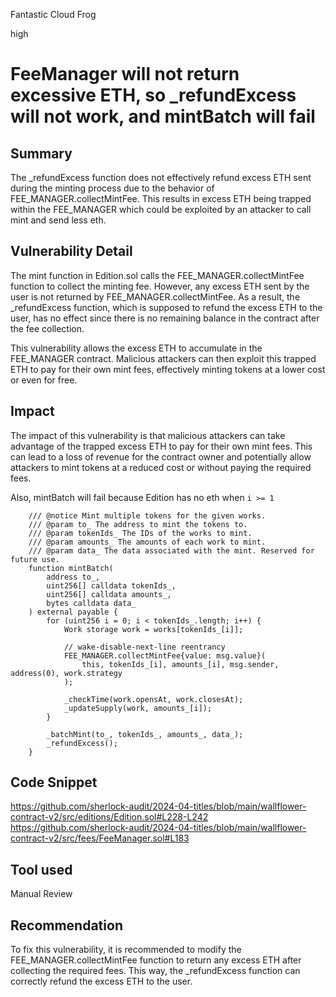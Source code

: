 Fantastic Cloud Frog

high

# FeeManager will not return excessive ETH, so _refundExcess will not work, and mintBatch will fail

## Summary
The _refundExcess function does not effectively refund excess ETH sent during the minting process due to the behavior of FEE_MANAGER.collectMintFee. This results in excess ETH being trapped within the FEE_MANAGER which could be exploited by an attacker to call mint and send less eth.

## Vulnerability Detail
The mint function in Edition.sol calls the FEE_MANAGER.collectMintFee function to collect the minting fee. However, any excess ETH sent by the user is not returned by FEE_MANAGER.collectMintFee. As a result, the _refundExcess function, which is supposed to refund the excess ETH to the user, has no effect since there is no remaining balance in the contract after the fee collection.

This vulnerability allows the excess ETH to accumulate in the FEE_MANAGER contract. Malicious attackers can then exploit this trapped ETH to pay for their own mint fees, effectively minting tokens at a lower cost or even for free.

## Impact
The impact of this vulnerability is that malicious attackers can take advantage of the trapped excess ETH to pay for their own mint fees. This can lead to a loss of revenue for the contract owner and potentially allow attackers to mint tokens at a reduced cost or without paying the required fees.

Also, mintBatch will fail because Edition has no eth when `i >= 1`
```solidity
    /// @notice Mint multiple tokens for the given works.
    /// @param to_ The address to mint the tokens to.
    /// @param tokenIds_ The IDs of the works to mint.
    /// @param amounts_ The amounts of each work to mint.
    /// @param data_ The data associated with the mint. Reserved for future use.
    function mintBatch(
        address to_,
        uint256[] calldata tokenIds_,
        uint256[] calldata amounts_,
        bytes calldata data_
    ) external payable {
        for (uint256 i = 0; i < tokenIds_.length; i++) {
            Work storage work = works[tokenIds_[i]];

            // wake-disable-next-line reentrancy
            FEE_MANAGER.collectMintFee{value: msg.value}(
                this, tokenIds_[i], amounts_[i], msg.sender, address(0), work.strategy
            );

            _checkTime(work.opensAt, work.closesAt);
            _updateSupply(work, amounts_[i]);
        }

        _batchMint(to_, tokenIds_, amounts_, data_);
        _refundExcess();
    }
```

## Code Snippet
https://github.com/sherlock-audit/2024-04-titles/blob/main/wallflower-contract-v2/src/editions/Edition.sol#L228-L242
https://github.com/sherlock-audit/2024-04-titles/blob/main/wallflower-contract-v2/src/fees/FeeManager.sol#L183

## Tool used
Manual Review

## Recommendation
To fix this vulnerability, it is recommended to modify the FEE_MANAGER.collectMintFee function to return any excess ETH after collecting the required fees. This way, the _refundExcess function can correctly refund the excess ETH to the user.

